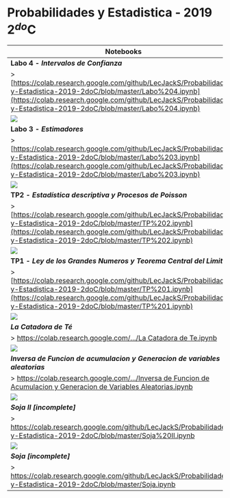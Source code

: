 # Probabilidades y Estadistica - 2019 2$^{do}$C

|Notebooks|
|---|
| **Labo 4 - *Intervalos de Confianza*** |
| > [https://colab.research.google.com/github/LecJackS/Probabilidades-y-Estadistica-2019-2doC/blob/master/Labo%204.ipynb](https://colab.research.google.com/github/LecJackS/Probabilidades-y-Estadistica-2019-2doC/blob/master/Labo%204.ipynb)|
|![](https://i.imgur.com/mDevMpR.png)|
| **Labo 3 - *Estimadores*** |
| > [https://colab.research.google.com/github/LecJackS/Probabilidades-y-Estadistica-2019-2doC/blob/master/Labo%203.ipynb](https://colab.research.google.com/github/LecJackS/Probabilidades-y-Estadistica-2019-2doC/blob/master/Labo%203.ipynb)|
|![](https://i.imgur.com/2gD9I6J.png)|
| **TP2 - *Estadística descriptiva y Procesos de Poisson*** |
| > [https://colab.research.google.com/github/LecJackS/Probabilidades-y-Estadistica-2019-2doC/blob/master/TP%202.ipynb](https://colab.research.google.com/github/LecJackS/Probabilidades-y-Estadistica-2019-2doC/blob/master/TP%202.ipynb)|
|![](https://i.imgur.com/FugHlNj.png)|
| **TP1 - *Ley de los Grandes Numeros y Teorema Central del Limite*** |
| > [https://colab.research.google.com/github/LecJackS/Probabilidades-y-Estadistica-2019-2doC/blob/master/TP%201.ipynb](https://colab.research.google.com/github/LecJackS/Probabilidades-y-Estadistica-2019-2doC/blob/master/TP%201.ipynb)|
|![](https://i.imgur.com/YjNL33T.png)|
|***La Catadora de Té***|
| > [https://colab.research.google.com/.../La Catadora de Te.ipynb](https://colab.research.google.com/github/LecJackS/Probabilidades-y-Estadistica-2019-2doC/blob/master/La%20Catadora%20de%20Te.ipynb)|
|![](https://i.imgur.com/5GnejVN.png)|
|***Inversa de Funcion de acumulacion y Generacion de variables aleatorias***|
| > [https://colab.research.google.com/.../Inversa de Funcion de Acumulacion y Generacion de Variables Aleatorias.ipynb](https://colab.research.google.com/github/LecJackS/Probabilidades-y-Estadistica-2019-2doC/blob/master/Inversa%20de%20Funci%C3%B3n%20de%20Acumulaci%C3%B3n%20y%20Generaci%C3%B3n%20de%20Variables%20Aleatorias.ipynb)|
|![](https://i.imgur.com/3snGlBA.png)|
|***Soja II [incomplete]***|
| > https://colab.research.google.com/github/LecJackS/Probabilidades-y-Estadistica-2019-2doC/blob/master/Soja%20II.ipynb|
|![](https://i.imgur.com/gW6vl45.png)|
|***Soja [incomplete]***|
|> https://colab.research.google.com/github/LecJackS/Probabilidades-y-Estadistica-2019-2doC/blob/master/Soja.ipynb|

